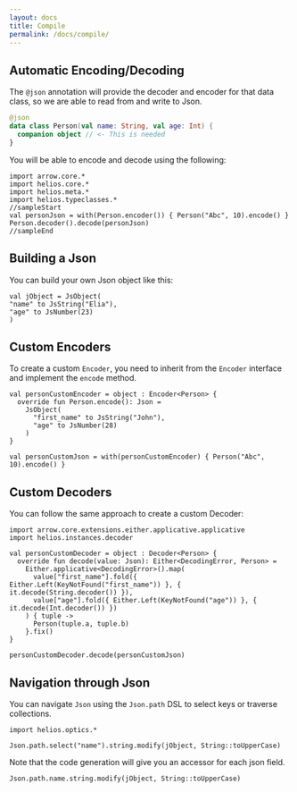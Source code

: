 ```yaml
---
layout: docs
title: Compile
permalink: /docs/compile/
---
```


## Automatic Encoding/Decoding

The `@json` annotation will provide the decoder and encoder for that data class,
so we are able to read from and write to Json.

```kotlin
@json
data class Person(val name: String, val age: Int) {
  companion object // <- This is needed
}
```

You will be able to encode and decode using the following:

```kotlin:ank
import arrow.core.*
import helios.core.*
import helios.meta.*
import helios.typeclasses.*
//sampleStart
val personJson = with(Person.encoder()) { Person("Abc", 10).encode() }
Person.decoder().decode(personJson)
//sampleEnd
```

## Building a Json

You can build your own Json object like this:

```kotlin:ank:silent
val jObject = JsObject(
"name" to JsString("Elia"),
"age" to JsNumber(23)
)
```

## Custom Encoders

To create a custom `Encoder`, you need to inherit from the `Encoder` interface and implement the `encode` method.

```kotlin:ank
val personCustomEncoder = object : Encoder<Person> {
  override fun Person.encode(): Json =
    JsObject(
      "first_name" to JsString("John"),
      "age" to JsNumber(28)
    )
}

val personCustomJson = with(personCustomEncoder) { Person("Abc", 10).encode() }
```


## Custom Decoders

You can follow the same approach to create a custom Decoder:

```kotlin:ank
import arrow.core.extensions.either.applicative.applicative
import helios.instances.decoder

val personCustomDecoder = object : Decoder<Person> {
  override fun decode(value: Json): Either<DecodingError, Person> =
    Either.applicative<DecodingError>().map(
      value["first_name"].fold({ Either.Left(KeyNotFound("first_name")) }, { it.decode(String.decoder()) }),
      value["age"].fold({ Either.Left(KeyNotFound("age")) }, { it.decode(Int.decoder()) })
    ) { tuple ->
      Person(tuple.a, tuple.b)
    }.fix()
}

personCustomDecoder.decode(personCustomJson)
```

## Navigation through Json

You can navigate `Json` using the `Json.path` DSL to select keys or traverse collections.

```kotlin:ank
import helios.optics.*

Json.path.select("name").string.modify(jObject, String::toUpperCase)
```

Note that the code generation will give you an accessor for each json field.

```kotlin:ank
Json.path.name.string.modify(jObject, String::toUpperCase)
```

